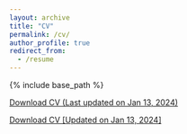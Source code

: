 ```yaml
---
layout: archive
title: "CV"
permalink: /cv/
author_profile: true
redirect_from:
  - /resume
---
```


{% include base_path %}

[Download CV (Last updated on Jan 13, 2024)](/files/CV_240113.pdf)

<a href="files/CV_240113.pdf">Download CV [Updated on Jan 13, 2024]</a>
